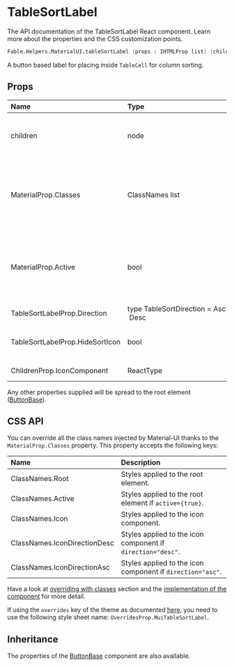 # TableSortLabel

<p class="description">The API documentation of the TableSortLabel React component. Learn more about the properties and the CSS customization points.</p>

```fsharp
Fable.Helpers.MaterialUI.tableSortLabel (props : IHTMLProp list) (children : ReactElement list) : ReactElement
```

A button based label for placing inside `TableCell` for column sorting.

## Props

| Name | Type | Default | Description |
|:-----|:-----|:--------|:------------|
| <span class="prop-name">children</span> | <span class="prop-type">node</span> |   | Label contents, the arrow will be appended automatically. |
| <span class="prop-name">MaterialProp.Classes</span> | <span class="prop-type">ClassNames list</span> |   | Override or extend the styles applied to the component.  See CSS API below for more details.  |
| <span class="prop-name">MaterialProp.Active</span> | <span class="prop-type">bool</span> | <span class="prop-default">false</span> | If `true`, the label will have the active styling (should be true for the sorted column). |
| <span class="prop-name">TableSortLabelProp.Direction</span> | <span class="prop-type">type&nbsp;TableSortDirection&nbsp;=&nbsp;Asc&nbsp;&#124;&nbsp;Desc<br></span> | <span class="prop-default">Desc</span> | The current sort direction. |
| <span class="prop-name">TableSortLabelProp.HideSortIcon</span> | <span class="prop-type">bool</span> | <span class="prop-default">false</span> | Hide sort icon when active is false. |
| <span class="prop-name">ChildrenProp.IconComponent</span> | <span class="prop-type">ReactType</span> | <span class="prop-default">ArrowDownwardIcon</span> | Sort icon to use. |

Any other properties supplied will be spread to the root element ([ButtonBase](#/api/button-base)).

## CSS API

You can override all the class names injected by Material-UI thanks to the `MaterialProp.Classes` property.
This property accepts the following keys:


| Name | Description |
|:-----|:------------|
| <span class="prop-name">ClassNames.Root</span> | Styles applied to the root element.
| <span class="prop-name">ClassNames.Active</span> | Styles applied to the root element if `active={true}`.
| <span class="prop-name">ClassNames.Icon</span> | Styles applied to the icon component.
| <span class="prop-name">ClassNames.IconDirectionDesc</span> | Styles applied to the icon component if `direction="desc"`.
| <span class="prop-name">ClassNames.IconDirectionAsc</span> | Styles applied to the icon component if `direction="asc"`.

Have a look at [overriding with classes](#/customization/overrides) section
and the [implementation of the component](https://github.com/mui-org/material-ui/tree/master/packages/material-ui/src/TableSortLabel/TableSortLabel.js)
for more detail.

If using the `overrides` key of the theme as documented
[here](#/customization/themes),
you need to use the following style sheet name: `OverridesProp.MuiTableSortLabel`.

## Inheritance

The properties of the [ButtonBase](#/api/button-base) component are also available.
<!-- You can take advantage of this behavior to [target nested components](/guides/api/#spread). -->

<!--## Demos-->

<!--- [Tables](/demos/tables/)-->

